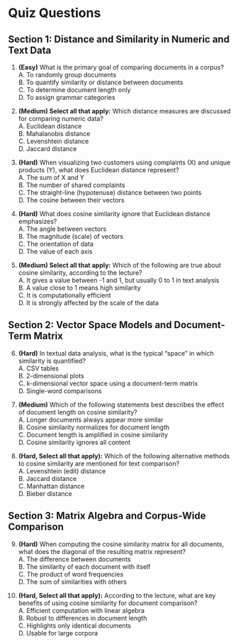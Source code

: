 # Quiz Questions

## Section 1: Distance and Similarity in Numeric and Text Data

1. **(Easy)** What is the primary goal of comparing documents in a corpus?  
A. To randomly group documents  
B. To quantify similarity or distance between documents  
C. To determine document length only  
D. To assign grammar categories  

2. **(Medium) Select all that apply:** Which distance measures are discussed for comparing numeric data?  
A. Euclidean distance  
B. Mahalanobis distance  
C. Levenshtein distance  
D. Jaccard distance  

3. **(Hard)** When visualizing two customers using complaints (X) and unique products (Y), what does Euclidean distance represent?  
A. The sum of X and Y  
B. The number of shared complaints  
C. The straight-line (hypotenuse) distance between two points  
D. The cosine between their vectors  

4. **(Hard)** What does cosine similarity ignore that Euclidean distance emphasizes?  
A. The angle between vectors  
B. The magnitude (scale) of vectors  
C. The orientation of data  
D. The value of each axis  

5. **(Medium) Select all that apply:** Which of the following are true about cosine similarity, according to the lecture?  
A. It gives a value between -1 and 1, but usually 0 to 1 in text analysis  
B. A value close to 1 means high similarity  
C. It is computationally efficient  
D. It is strongly affected by the scale of the data  

## Section 2: Vector Space Models and Document-Term Matrix

6. **(Hard)** In textual data analysis, what is the typical “space” in which similarity is quantified?  
A. CSV tables  
B. 2-dimensional plots  
C. k-dimensional vector space using a document-term matrix  
D. Single-word comparisons  

7. **(Medium)** Which of the following statements best describes the effect of document length on cosine similarity?  
A. Longer documents always appear more similar  
B. Cosine similarity normalizes for document length  
C. Document length is amplified in cosine similarity  
D. Cosine similarity ignores all content  

8. **(Hard, Select all that apply):** Which of the following alternative methods to cosine similarity are mentioned for text comparison?  
A. Levenshtein (edit) distance  
B. Jaccard distance  
C. Manhattan distance  
D. Bieber distance  

## Section 3: Matrix Algebra and Corpus-Wide Comparison

9. **(Hard)** When computing the cosine similarity matrix for all documents, what does the diagonal of the resulting matrix represent?  
A. The difference between documents  
B. The similarity of each document with itself  
C. The product of word frequencies  
D. The sum of similarities with others  

10. **(Hard, Select all that apply):** According to the lecture, what are key benefits of using cosine similarity for document comparison?  
A. Efficient computation with linear algebra  
B. Robust to differences in document length  
C. Highlights only identical documents  
D. Usable for large corpora  

